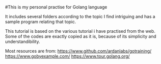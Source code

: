 #This is my personal practise for Golang language


It includes several folders according to the topic I find intriguing and has a sample program relating that topic.


This tutorial is based on the various tutorial i have practised from the web. Some of the codes are exactly copied as it is, because of its simplicity and understandibility.

Most resources are from:
https://www.github.com/ardanlabs/gotraining/
https://www.gobyexample.com/
https://www.tour.golang.org/
